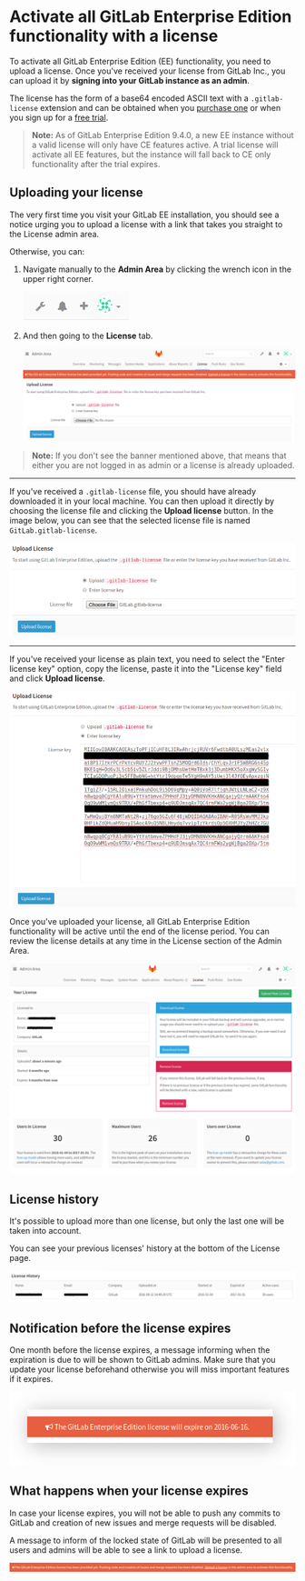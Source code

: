 # Activate all GitLab Enterprise Edition functionality with a license

To activate all GitLab Enterprise Edition (EE) functionality, you need to upload
a license. Once you've received your license from GitLab Inc., you can upload it
by **signing into your GitLab instance as an admin**.

The license has the form of a base64 encoded ASCII text with a `.gitlab-license`
extension and can be obtained when you [purchase one][pricing] or when you sign
up for a [free trial].

> **Note:** As of GitLab Enterprise Edition 9.4.0, a new EE instance without a valid license
will only have CE features active. A trial license will activate all EE features,
but the instance will fall back to CE only functionality after the trial expires.

## Uploading your license

The very first time you visit your GitLab EE installation, you should see a
notice urging you to upload a license with a link that takes you straight to the
License admin area.

Otherwise, you can:

1. Navigate manually to the **Admin Area** by clicking the wrench icon in the
   upper right corner.

    ![Admin area icon](img/admin_wrench.png)

1. And then going to the **License** tab.

    ![License admin area](img/license_admin_area.png)


>**Note:**
If you don't see the banner mentioned above, that means that either you are not
logged in as admin or a license is already uploaded.

---

If you've received a `.gitlab-license` file, you should have already downloaded
it in your local machine. You can then upload it directly by choosing the
license file and clicking the **Upload license** button. In the image below,
you can see that the selected license file is named `GitLab.gitlab-license`.

![Upload license](img/license_upload.png)

---

If you've received your license as plain text, you need to select the
"Enter license key" option, copy the license, paste it into the "License key"
field and click **Upload license**.

![Enter license](img/license_enter.png)

Once you've uploaded your license, all GitLab Enterprise Edition functionality
will be active until the end of the license period.
You can review the license details at any time in the License section of the
Admin Area.

![License details](img/license_details.png)

## License history

It's possible to upload more than one license, but only the last one will be
taken into account.

You can see your previous licenses' history at the bottom of the License page.

![License history](img/license_history.png)

## Notification before the license expires

One month before the license expires, a message informing when the expiration
is due to will be shown to GitLab admins. Make sure that you update your license
beforehand otherwise you will miss important features if it expires.

![License expiration](img/license_expire_message.png)

## What happens when your license expires

In case your license expires, you will not be able to push any commits to
GitLab and creation of new issues and merge requests will be disabled.

A message to inform of the locked state of GitLab will be presented to all
users and admins will be able to see a link to upload a license.

![No license message](img/license_no_license_message.png)

[free trial]: https://about.gitlab.com/free-trial/
[pricing]: https://about.gitlab.com/pricing/
